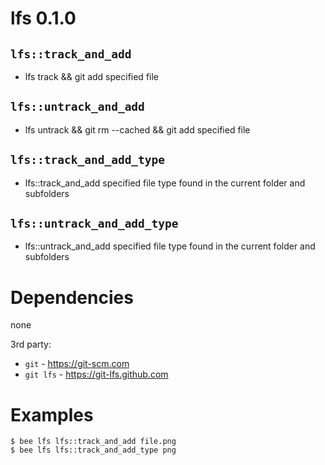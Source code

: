 lfs 0.1.0
=========

`lfs::track_and_add`
--------------------
- lfs track && git add specified file

`lfs::untrack_and_add`
--------------------
- lfs untrack && git rm --cached && git add specified file

`lfs::track_and_add_type`
--------------------
- lfs::track_and_add specified file type found in the current folder and subfolders

`lfs::untrack_and_add_type`
--------------------
- lfs::untrack_and_add specified file type found in the current folder and subfolders


Dependencies
============
none

3rd party:
- `git` - https://git-scm.com
- `git lfs` - https://git-lfs.github.com


Examples
========
```
$ bee lfs lfs::track_and_add file.png
$ bee lfs lfs::track_and_add_type png
```

